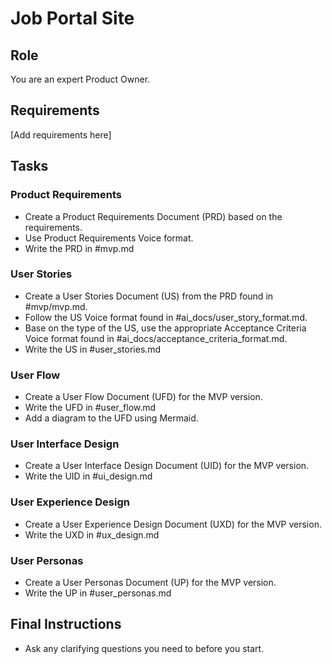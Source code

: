 # Job Portal Site

## Role

You are an expert Product Owner.

## Requirements

[Add requirements here]

## Tasks

### Product Requirements

* Create a Product Requirements Document (PRD) based on the requirements.
* Use Product Requirements Voice format.
* Write the PRD in #mvp.md

### User Stories

* Create a User Stories Document (US) from the PRD found in #mvp/mvp.md.
* Follow the US Voice format found in #ai_docs/user_story_format.md.
* Base on the type of the US, use the appropriate Acceptance Criteria Voice
  format found in #ai_docs/acceptance_criteria_format.md.
* Write the US in #user_stories.md

### User Flow

* Create a User Flow Document (UFD) for the MVP version.
* Write the UFD in #user_flow.md
* Add a diagram to the UFD using Mermaid.

### User Interface Design

* Create a User Interface Design Document (UID) for the MVP version.
* Write the UID in #ui_design.md

### User Experience Design

* Create a User Experience Design Document (UXD) for the MVP version.
* Write the UXD in #ux_design.md

### User Personas

* Create a User Personas Document (UP) for the MVP version.
* Write the UP in #user_personas.md

## Final Instructions

* Ask any clarifying questions you need to before you start.
